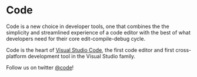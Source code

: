 # Code

Code is a new choice in developer tools, one that combines the
the simplicity and streamlined experience of a code editor with
the best of what developers need for their core edit-compile-debug cycle.

Code is the heart of [Visual Studio Code](http://code.visualstudio.com),
the first code editor and first cross-platform development tool in the
Visual Studio family.

Follow us on twitter [@code](https://twitter.com/code)!